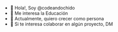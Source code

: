 - 👋 Hola!, Soy @codeandochido
- 👀 Me interesa la Educación
- 🌱 Actualmente, quiero crecer como persona
- 💞️ Si te interesa colaborar en algún proyecto, DM

<!---
codeandochido/codeandochido is a ✨ special ✨ repository because its `README.md` (this file) appears on your GitHub profile.
You can click the Preview link to take a look at your changes.
--->
